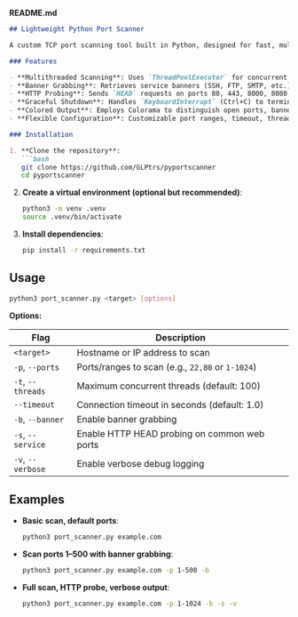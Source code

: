 **README.md**

````markdown
## Lightweight Python Port Scanner

A custom TCP port scanning tool built in Python, designed for fast, multithreaded reconnaissance. Features banner grabbing, HTTP header probing on common web ports, graceful interruption handling, and colored terminal output for better readability.

### Features

- **Multithreaded Scanning**: Uses `ThreadPoolExecutor` for concurrent TCP connect scans.
- **Banner Grabbing**: Retrieves service banners (SSH, FTP, SMTP, etc.) to help identify software versions.
- **HTTP Probing**: Sends `HEAD` requests on ports 80, 443, 8000, 8080, 8443 to capture HTTP status lines and server headers.
- **Graceful Shutdown**: Handles `KeyboardInterrupt` (Ctrl+C) to terminate scans cleanly.
- **Colored Output**: Employs Colorama to distinguish open ports, banners, and HTTP info in the console.
- **Flexible Configuration**: Customizable port ranges, timeout, thread count, and verbose logging.

### Installation

1. **Clone the repository**:
   ```bash
   git clone https://github.com/GLPtrs/pyportscanner
   cd pyportscanner
````

2. **Create a virtual environment (optional but recommended)**:

   ```bash
   python3 -m venv .venv
   source .venv/bin/activate
   ```
3. **Install dependencies**:

   ```bash
   pip install -r requirements.txt
   ```

## Usage

```bash
python3 port_scanner.py <target> [options]
```

**Options:**

| Flag              | Description                                      |
| ----------------- | ------------------------------------------------ |
| `<target>`        | Hostname or IP address to scan                   |
| `-p`, `--ports`   | Ports/ranges to scan (e.g., `22,80` or `1-1024`) |
| `-t`, `--threads` | Maximum concurrent threads (default: 100)        |
| `--timeout`       | Connection timeout in seconds (default: 1.0)     |
| `-b`, `--banner`  | Enable banner grabbing                           |
| `-s`, `--service` | Enable HTTP HEAD probing on common web ports     |
| `-v`, `--verbose` | Enable verbose debug logging                     |

## Examples

* **Basic scan, default ports**:

  ```bash
  python3 port_scanner.py example.com
  ```

* **Scan ports 1–500 with banner grabbing**:

  ```bash
  python3 port_scanner.py example.com -p 1-500 -b
  ```

* **Full scan, HTTP probe, verbose output**:

  ```bash
  python3 port_scanner.py example.com -p 1-1024 -b -s -v
  ```
